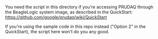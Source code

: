 You need the script in this directory if you're accessing PRUDAQ
through the BeagleLogic system image, as described in the QuickStart:
https://github.com/google/prudaq/wiki/QuickStart

If you're using the sample code in this repo instead ("Option 2" in the
QuickStart), the script here won't do you any good.
